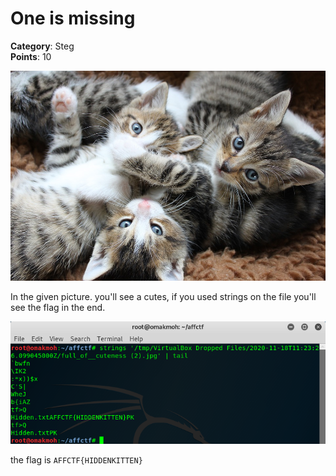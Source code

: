 # One is missing

**Category**: Steg \
**Points**: 10

![](full_of__cuteness.jpg)

In the given picture. you'll see a cutes, if you used strings on the file you'll see the flag in the end.

![](strings.png)

the flag is `AFFCTF{HIDDENKITTEN}`
